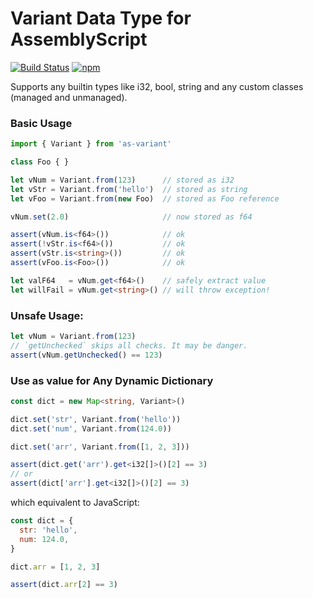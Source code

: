Variant Data Type for AssemblyScript
===

[![Build Status](https://github.com/MaxGraey/as-variant/actions/workflows/test.yml/badge.svg?event=push)](https://github.com/MaxGraey/as-variant/actions/workflows/test.yml?query=branch%3Amain)
[![npm](https://img.shields.io/npm/v/as-variant.svg?color=007acc&logo=npm)](https://www.npmjs.com/package/as-variant)

Supports any builtin types like i32, bool, string and any custom classes (managed and unmanaged).

### Basic Usage

```ts
import { Variant } from 'as-variant'

class Foo { }

let vNum = Variant.from(123)      // stored as i32
let vStr = Variant.from('hello')  // stored as string
let vFoo = Variant.from(new Foo)  // stored as Foo reference

vNum.set(2.0)                     // now stored as f64

assert(vNum.is<f64>())            // ok
assert(!vStr.is<f64>())           // ok
assert(vStr.is<string>())         // ok
assert(vFoo.is<Foo>())            // ok

let valF64   = vNum.get<f64>()    // safely extract value
let willFail = vNum.get<string>() // will throw exception!
```

### Unsafe Usage:

```ts
let vNum = Variant.from(123)
// `getUnchecked` skips all checks. It may be danger.
assert(vNum.getUnchecked() == 123)
```

### Use as value for Any Dynamic Dictionary

```ts
const dict = new Map<string, Variant>()

dict.set('str', Variant.from('hello'))
dict.set('num', Variant.from(124.0))

dict.set('arr', Variant.from([1, 2, 3]))

assert(dict.get('arr').get<i32[]>()[2] == 3)
// or
assert(dict['arr'].get<i32[]>()[2] == 3)
```

which equivalent to JavaScript:

```js
const dict = {
  str: 'hello',
  num: 124.0,
}

dict.arr = [1, 2, 3]

assert(dict.arr[2] == 3)
```

